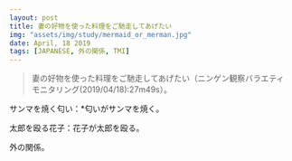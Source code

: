 ```yaml
---
layout: post
title: 妻の好物を使った料理をご馳走してあげたい
img: "assets/img/study/mermaid_or_merman.jpg"
date: April, 18 2019
tags: [JAPANESE, 外の関係, TMI]
---
```


> 妻の好物を使った料理をご馳走してあげたい（ニンゲン観察バラエティ　モニタリング(2019/04/18):27m49s）。

サンマを焼く匂い：*匂いがサンマを焼く。

太郎を殴る花子：花子が太郎を殴る。

外の関係。